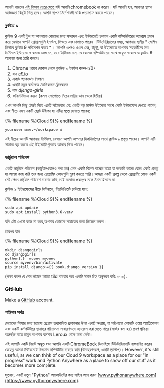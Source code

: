 আপনি পারবেন [ এই বিভাগ ছেরে যেতে ](http://tutorial.djangogirls.org/en/installation/#install-python) যদি আপনি chromebook না করেন। যদি আপনি হন, আপনার স্থাপন অভিজ্ঞতা কিছুটা ভিন্ন হবে। আপনি স্থাপন নির্দেশাবলী বাকি প্রত্যাখ্যান করতে পারেন।

### ক্লাউড ৯

ক্লাউড 9 একটি টুল যা আপনাকে কোডের জন্য সম্পাদক এবং ইন্টারনেটে চলমান একটি কম্পিউটারের অ্যাক্সেস প্রদান করে যেখানে আপনি প্রোগ্রামগুলি ইনস্টল, লিখতে এবং চালাতে পারেন। টিউটোরিয়ালের সময়, আপনার স্থানীয় * মেশিন হিসাবে ক্লাউড 9 পরিবেশন করবে * । আপনি এখনও ওএস এক্স, উবুন্টু, বা উইন্ডোতে আপনার সহকর্মীদের মত টার্মিনাল ইন্টারফেসে কমান্ড চালাবেন, তবে টার্মিনাল অন্য যে কোনও কম্পিউটারের সাথে সংযুক্ত থাকবে যা ক্লাউড 9 আপনার জন্য তৈরি করবে।

1. </a>Chrome ওয়েব দোকান থেকে ক্লাউড ৯ ইনস্টল করুন</0>
2. যান [c9.io](https://c9.io)
3. একটি অ্যাকাউন্ট নিবন্ধন
4. একটি নতুন কর্মক্ষেত্র *তৈরি করুন ক্লিক*করুন
5. নাম *django-girls*
6. *ফাঁকা* নির্বাচন করুন (কমলা লোগোতে নিচের সারির ডান থেকে দ্বিতীয়)

এখন আপনি কিছু টেক্সট দিয়ে একটি সাইডবার এবং একটি বড় মাস্টার উইন্ডোর সাথে একটি ইন্টারফেস দেখতে পাবেন, এবং নীচে এমন একটি ছোট উইন্ডো যা এটির মতো দেখতে পাবেন:

{% filename %}Cloud 9{% endfilename %}

    yourusername:~/workspace $
    

এই নীচের অংশটি আপনার *টার্মিনাল*, যেখানে আপনি আপনার দিকনির্দেশের সাথে ক্লাউড ৯ প্রস্তুত পাবেন। আপনি এটি সামান্য বড় করতে এই উইন্ডোটি পুনরায় আকার দিতে পারেন।

### ভার্চুয়াল পরিবেশ

একটি ভার্চুয়াল পরিবেশ (ভার্চুয়ালওয়ালও বলা হয়) এমন একটি বিশেষ বাক্সের মতো যা দরকারী কাজে যেমন একটি প্রকল্প যা আমরা কাজ করি তার জন্য প্রোগ্রামিং কোডগুলি পূরণ করতে পারি। আমরা একটি প্রকল্প থেকে প্রোগ্রামিং কোড একটি সেট পেতে ভার্চুয়াল পরিবেশ ব্যবহার করি, তাই অন্যান্য প্রকল্পের সঙ্গে মিশ্রন হিসাবে না

ক্লাউড ৯ ইন্টারফেসের নীচে টার্মিনালে, নিম্নলিখিতটি চালিয়ে যান:

{% filename %}Cloud 9{% endfilename %}

    sudo apt update
    sudo apt install python3.6-venv
    

যদি এটা এখনো কাজ না করে,আপনার কোচকে সাহায্যের জন্য জিজ্ঞেস করুন।

তারপর যান

{% filename %}Cloud 9{% endfilename %}

    mkdir djangogirls
    cd djangogirls
    python3.6 -mvenv myvenv
    source myvenv/bin/activate
    pip install django~={{ book.django_version }}
    

(লক্ষ্য করুন যে শেষ লাইনে আমরা tild ব্যবহার করে একটি সমান চিহ্ন অনুসরণ করি: ~ =).

### GitHub

Make a [GitHub](https://github.com) account.

### পাইথন সর্বত্র

মেয়েদের শিক্ষার জন্য জ্যাঙ্গো প্রোগ্রাম তথাকথিত প্রকাশনার উপর একটি অধ্যায়, যা সফ্টওয়্যার কোডটি ওয়েব অ্যাপ্লিকেশন এবং একটি কম্পিউটারে স্থানান্তর পরিচালনা সাধারণভাবে অ্যাক্সেস করা যেতে পারে (সার্ভার বলা হয়) গ্রহণ প্রক্রিয়া অন্তর্ভুক্ত যাতে মানুষ আপনার ব্যবসার Leroux থেকে অন্য কেউ।

এই অংশটি একটি বিরাট অদ্ভুত যখন আপনি একটি ChromeBook ডিভাইসে টিউটোরিয়ালটি বাস্তবায়িত করেন যেহেতু আমরা ইন্টারনেটে বিদ্যমান কম্পিউটার ব্যবহার করি (উদাহরণস্বরূপ, একটি ল্যাপটপ)। However, it's still useful, as we can think of our Cloud 9 workspace as a place for our "in progress" work and Python Anywhere as a place to show off our stuff as it becomes more complete.

সুতরাং, একটি নতুন "Python" অ্যাকাউন্টের জন্য সাইন আপ করুন [www.pythonanywhere.com](https://www.pythonanywhere.com).